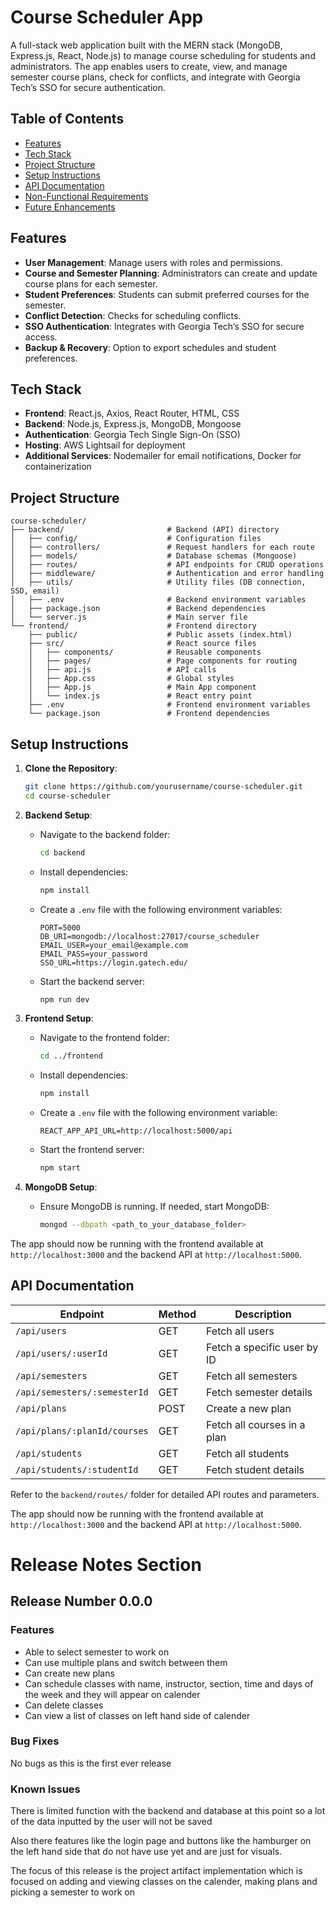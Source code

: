 # Course Scheduler App

A full-stack web application built with the MERN stack (MongoDB, Express.js, React, Node.js) to manage course scheduling for students and administrators. The app enables users to create, view, and manage semester course plans, check for conflicts, and integrate with Georgia Tech’s SSO for secure authentication.

## Table of Contents

- [Features](#features)
- [Tech Stack](#tech-stack)
- [Project Structure](#project-structure)
- [Setup Instructions](#setup-instructions)
- [API Documentation](#api-documentation)
- [Non-Functional Requirements](#non-functional-requirements)
- [Future Enhancements](#future-enhancements)

## Features

- **User Management**: Manage users with roles and permissions.
- **Course and Semester Planning**: Administrators can create and update course plans for each semester.
- **Student Preferences**: Students can submit preferred courses for the semester.
- **Conflict Detection**: Checks for scheduling conflicts.
- **SSO Authentication**: Integrates with Georgia Tech’s SSO for secure access.
- **Backup & Recovery**: Option to export schedules and student preferences.

## Tech Stack

- **Frontend**: React.js, Axios, React Router, HTML, CSS
- **Backend**: Node.js, Express.js, MongoDB, Mongoose
- **Authentication**: Georgia Tech Single Sign-On (SSO)
- **Hosting**: AWS Lightsail for deployment
- **Additional Services**: Nodemailer for email notifications, Docker for containerization

## Project Structure

```
course-scheduler/
├── backend/                       # Backend (API) directory
│   ├── config/                    # Configuration files
│   ├── controllers/               # Request handlers for each route
│   ├── models/                    # Database schemas (Mongoose)
│   ├── routes/                    # API endpoints for CRUD operations
│   ├── middleware/                # Authentication and error handling
│   ├── utils/                     # Utility files (DB connection, SSO, email)
│   ├── .env                       # Backend environment variables
│   ├── package.json               # Backend dependencies
│   └── server.js                  # Main server file
└── frontend/                      # Frontend directory
    ├── public/                    # Public assets (index.html)
    ├── src/                       # React source files
    │   ├── components/            # Reusable components
    │   ├── pages/                 # Page components for routing
    │   ├── api.js                 # API calls
    │   ├── App.css                # Global styles
    │   ├── App.js                 # Main App component
    │   └── index.js               # React entry point
    ├── .env                       # Frontend environment variables
    └── package.json               # Frontend dependencies
```

## Setup Instructions

1. **Clone the Repository**:
   ```bash
   git clone https://github.com/yourusername/course-scheduler.git
   cd course-scheduler
   ```

2. **Backend Setup**:
   - Navigate to the backend folder:
     ```bash
     cd backend
     ```
   - Install dependencies:
     ```bash
     npm install
     ```
   - Create a `.env` file with the following environment variables:
     ```plaintext
     PORT=5000
     DB_URI=mongodb://localhost:27017/course_scheduler
     EMAIL_USER=your_email@example.com
     EMAIL_PASS=your_password
     SSO_URL=https://login.gatech.edu/
     ```
   - Start the backend server:
     ```bash
     npm run dev
     ```

3. **Frontend Setup**:
   - Navigate to the frontend folder:
     ```bash
     cd ../frontend
     ```
   - Install dependencies:
     ```bash
     npm install
     ```
   - Create a `.env` file with the following environment variable:
     ```plaintext
     REACT_APP_API_URL=http://localhost:5000/api
     ```
   - Start the frontend server:
     ```bash
     npm start
     ```

4. **MongoDB Setup**:
   - Ensure MongoDB is running. If needed, start MongoDB:
     ```bash
     mongod --dbpath <path_to_your_database_folder>
     ```

The app should now be running with the frontend available at `http://localhost:3000` and the backend API at `http://localhost:5000`.

## API Documentation

| Endpoint                        | Method | Description                      |
|---------------------------------|--------|----------------------------------|
| `/api/users`                    | GET    | Fetch all users                  |
| `/api/users/:userId`            | GET    | Fetch a specific user by ID      |
| `/api/semesters`                | GET    | Fetch all semesters              |
| `/api/semesters/:semesterId`    | GET    | Fetch semester details           |
| `/api/plans`                    | POST   | Create a new plan                |
| `/api/plans/:planId/courses`    | GET    | Fetch all courses in a plan      |
| `/api/students`                 | GET    | Fetch all students               |
| `/api/students/:studentId`      | GET    | Fetch student details            |

Refer to the `backend/routes/` folder for detailed API routes and parameters.

The app should now be running with the frontend available at `http://localhost:3000` and the backend API at `http://localhost:5000`.


# Release Notes Section 
## Release Number 0.0.0 
### Features
- Able to select semester to work on
- Can use multiple plans and switch between them
- Can create new plans
- Can schedule classes with name, instructor, section, time and days of the week and they will appear on calender
- Can delete classes
- Can view a list of classes on left hand side of calender
  
### Bug Fixes 
No bugs as this is the first ever release
### Known Issues
There is limited function with the backend and database at this point so a lot of the data inputted by the user will not be saved

Also there features like the login page and buttons like the hamburger on the left hand side that do not have use yet and are just for visuals. 

The focus of this release is the project artifact implementation which is focused on adding and viewing classes on the calender, making plans and picking a semester to work on
